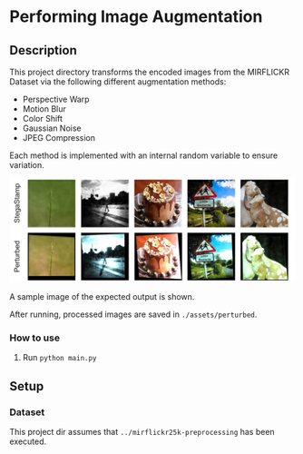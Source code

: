 # Performing Image Augmentation

## Description
This project directory transforms the encoded images from the MIRFLICKR Dataset via the following different augmentation methods:
- Perspective Warp
- Motion Blur
- Color Shift
- Gaussian Noise
- JPEG Compression

Each method is implemented with an internal random variable to ensure variation.

![perturbed](/docs/Images/perturbed.jpg)

A sample image of the expected output is shown.

After running, processed images are saved in `./assets/perturbed`.

### How to use
1. Run `python main.py`

## Setup

### Dataset

This project dir assumes that `../mirflickr25k-preprocessing` has been executed.

